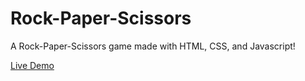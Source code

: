 # Rock-Paper-Scissors

A Rock-Paper-Scissors game made with HTML, CSS, and Javascript!

[Live Demo](https://hanvdao.github.io/rock-paper-scissors/)
